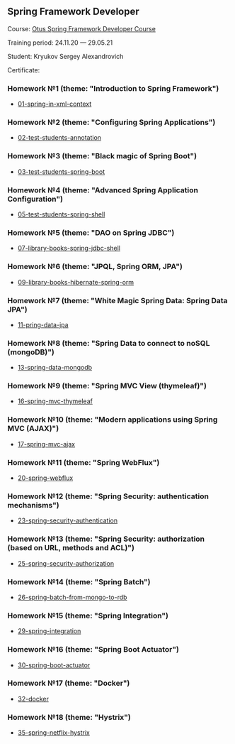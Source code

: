 ## Spring Framework Developer

Course: [Otus Spring Framework Developer Course](https://otus.ru/lessons/javaspring/)

Training period: 24.11.20 — 29.05.21

Student: Kryukov Sergey Alexandrovich

Certificate:

### Homework №1 (theme: "Introduction to Spring Framework")
* [01-spring-in-xml-context](01-spring-in-xml-context)

### Homework №2 (theme: "Configuring Spring Applications")
* [02-test-students-annotation](02-test-students-annotation)

### Homework №3 (theme: "Black magic of Spring Boot")
* [03-test-students-spring-boot](03-test-students-spring-boot)

### Homework №4 (theme: "Advanced Spring Application Configuration")
* [05-test-students-spring-shell](05-test-students-spring-shell)

### Homework №5 (theme: "DAO on Spring JDBC")
* [07-library-books-spring-jdbc-shell](07-library-books-spring-jdbc-shell)

### Homework №6 (theme: "JPQL, Spring ORM, JPA")
* [09-library-books-hibernate-spring-orm](09-library-books-hibernate-spring-orm)

### Homework №7 (theme: "White Magic Spring Data: Spring Data JPA")
* [11-pring-data-jpa](11-spring-data-jpa)

### Homework №8 (theme: "Spring Data to connect to noSQL (mongoDB)")
* [13-spring-data-mongodb](13-spring-data-mongodb)

### Homework №9 (theme: "Spring MVC View (thymeleaf)")
* [16-spring-mvc-thymeleaf](16-spring-mvc-thymeleaf)

### Homework №10 (theme: "Modern applications using Spring MVC (AJAX)")
* [17-spring-mvc-ajax](17-spring-mvc-ajax)

### Homework №11 (theme: "Spring WebFlux")
* [20-spring-webflux](20-spring-webflux)

### Homework №12 (theme: "Spring Security: authentication mechanisms")
* [23-spring-security-authentication](23-spring-security-authentication)

### Homework №13 (theme: "Spring Security: authorization (based on URL, methods and ACL)")
* [25-spring-security-authorization](25-spring-security-authorization)

### Homework №14 (theme: "Spring Batch")
* [26-spring-batch-from-mongo-to-rdb](26-spring-batch-from-mongo-to-rdb)

### Homework №15 (theme: "Spring Integration")
* [29-spring-integration](29-spring-integration)

### Homework №16 (theme: "Spring Boot Actuator")
* [30-spring-boot-actuator](30-spring-boot-actuator)

### Homework №17 (theme: "Docker")
* [32-docker](32-docker)

### Homework №18 (theme: "Hystrix")
* [35-spring-netflix-hystrix](35-spring-netflix-hystrix)
